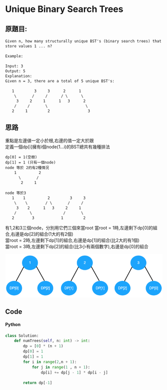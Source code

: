 # Unique Binary Search Trees


## 原題目:
```
Given n, how many structurally unique BST's (binary search trees) that store values 1 ... n?

Example:

Input: 3
Output: 5
Explanation:
Given n = 3, there are a total of 5 unique BST's:

   1         3     3      2      1
    \       /     /      / \      \
     3     2     1      1   3      2
    /     /       \                 \
   2     1         2                 3
```

## 思路
重點是左邊値一定小於根,右邊的值一定大於跟<br>
定義一個dp[i]擁有i個node(1…i)的BST總共有幾種排法<br>
```
dp[0] = 1(空樹)
dp[1] = 1 (只有一個node)
node 等於 2的有2種情況
    1          2
      \       / 
       2     1 

node 等於3
   1    1          2         3     3  
    \    \        / \       /     /   
     3    2      1   3     2     1    
    /      \              /       \   
   2        3            1         2                  

```

有1,2和3三個node，分別用它們三個來當root
當root = 1時,左邊剩下dp[0]的組合,右邊是dp[2]的組合(1大的有2個)<br>
當root = 2時,左邊剩下dp[1]的組合,右邊是dp[1]的組合(比2大的有1個)<br>
當root = 3時,左邊剩下dp[2]的組合(比3小有兩個數字),右邊是dp[0]的組合<br>

<img src="96.png">

## Code

#### Python

``` python
class Solution:
    def numTrees(self, n: int) -> int:
        dp = [0] * (n + 1)
        dp[0] = 1
        dp[1] = 1
        for i in range(2,n + 1):
            for j in range(1 , n + 1):
                dp[i] += dp[j - 1] * dp[i - j]
        
        return dp[-1]
        
```  




















